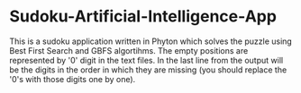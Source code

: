# Sudoku-Artificial-Intelligence-App
This is a  sudoku application written in Phyton which solves the puzzle using Best First Search and GBFS algortihms.
The empty positions are represented by '0' digit in the text files. In the last line from the output will be the digits in the order in which they are missing (you should replace the '0's with those digits one by one).

